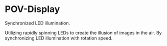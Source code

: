 # POV-Display
Synchronized LED illumination.

Utilizing rapidly spinning LEDs to create the illusion of images in the air.
By synchronizing LED illumination with rotation speed.
